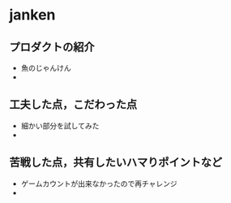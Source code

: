 # janken

## プロダクトの紹介

- 魚のじゃんけん
- 

## 工夫した点，こだわった点

- 細かい部分を試してみた
- 

## 苦戦した点，共有したいハマりポイントなど

- ゲームカウントが出来なかったので再チャレンジ
- 